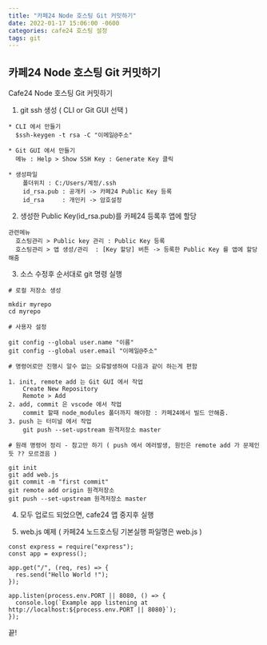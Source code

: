 ```yaml
---
title: "카페24 Node 호스팅 Git 커밋하기"
date: 2022-01-17 15:06:00 -0600
categories: cafe24 호스팅 설정
tags: git
---
```

카페24 Node 호스팅 Git 커밋하기
---

Cafe24 Node 호스팅 Git 커밋하기 

1. git ssh 생성 ( CLI or Git GUI 선택 )
```
* CLI 에서 만들기
  $ssh-keygen -t rsa -C "이메일@주소"

* Git GUI 에서 만들기
  메뉴 : Help > Show SSH Key : Generate Key 클릭

* 생성파일
    폴더위치 : C:/Users/계정/.ssh
    id_rsa.pub : 공개키 -> 카페24 Public Key 등록
    id_rsa     : 개인키 -> 암호설정
```
2. 생성한 Public Key(id_rsa.pub)를 카페24 등록후 앱에 할당
```
관련메뉴
  호스팅관리 > Public key 관리 : Public Key 등록
  호스팅관리 > 앱 생성/관리  : [Key 할당] 버튼 -> 등록한 Public Key 를 앱에 할당해줌
```
3. 소스 수정후 순서대로 git 명령 실행
```
# 로컬 저장소 생성

mkdir myrepo
cd myrepo

# 사용자 설정

git config --global user.name "이름"
git config --global user.email "이메일@주소" 

# 명령어로만 진행시 알수 없는 오류발생하여 다음과 같이 하는게 편함

1. init, remote add 는 Git GUI 에서 작업
    Create New Repository 
    Remote > Add
2. add, commit 은 vscode 에서 작업
    commit 할때 node_modules 폴더까지 해야함 : 카페24에서 빌드 안해줌.
3. push 는 터미널 에서 작업
    git push --set-upstream 원격저장소 master

# 원래 명령어 정리 - 참고만 하기 ( push 에서 에러발생, 원인은 remote add 가 문제인듯 ?? 모르겠음 )

git init
git add web.js 
git commit -m "first commit"
git remote add origin 원격저장소
git push --set-upstream 원격저장소 master
```
4. 모두 업로드 되었으면, cafe24 앱 중지후 실행

5. web.js 예제 ( 카페24 노드호스팅 기본실행 파일명은 web.js )
```
const express = require("express");
const app = express();

app.get("/", (req, res) => {
  res.send("Hello World !");
});

app.listen(process.env.PORT || 8080, () => {
  console.log(`Example app listening at http://localhost:${process.env.PORT || 8080}`);
});

```

끝!
